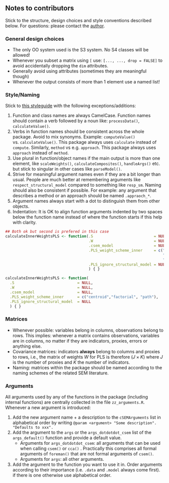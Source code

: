 
## Notes to contributors

Stick to the structure, design choices and style conventions described
below. For questions: please contact the
[author](mailto:manuel-rademaker@outlook.de).

<!-- ### Structure -->
<!-- The package structure is best understood with reference to a (hierarchically organized)  -->
<!-- company. In analogy to company departments, two separate "function departments"  -->
<!-- exist: -->
<!-- - **Estimation functions** -->
<!-- - **Postestimation functions** -->
<!-- Each department is hierarchically structured. All functions that do not belong -->
<!-- to one of the departments are considered **utility functions**. To stay in the -->
<!-- picture, they are best understood as external consultants in charge of one -->
<!-- specific task that is not meaningfully classified as belonging to (only) one of -->
<!-- the two departments. -->
<!-- #### Estimation functions: -->
<!-- Estimation functions are all functions involved in the estimation/calculation  -->
<!-- of the quantities of the measurement and the path/structural model. There are: -->
<!-- - **2 toplevel functions** (`csem()`). These functions + the -->
<!--   postestimation function `summarize()` (see below) should be sufficient for the end -->
<!--   user most of the time. Both functions eventually call `foreman()`. -->
<!-- - **1 midlevel function**, `foreman()`, that acts like a foreman by collecting all -->
<!--   (estimation) tasks, distributing them to lower level (helper) functions, and  -->
<!--   eventually recollecting all of their results. -->
<!-- - **Lowlevel (helper) functions** that perform one specific task. A distinction -->
<!--   is made between: -->
<!--     - **Exported helper functions**: Functions that are exported to be applied -->
<!--       directly by the end user if needed (e.g. `parseModel()` or -->
<!--       `calculateWeightsPLS()`). -->
<!--     - **Internal helper functions**: Functions that are not exported. These functions  -->
<!--       can be accessed via `csem:::` but they are not generally useful to the end user -->
<!--       (e.g. `calculateConstructVCV()` or `classifyConstructs()`).  -->
<!-- #### Postestimation functions: -->
<!-- Postestimation functions are functions to be applied to an object resulting  -->
<!-- from a call to `csem()`, `cca()` or `foreman()`, namely a `cSEMResults` object.  -->
<!-- All postestimation functions are consistently named by (preferably short) verbs. -->
<!-- Postestimation functions are generic with methods for classes `cSEMResults_default`, -->
<!-- `cSEMResults_multi` and `cSEMResults_2ndorder`. -->
<!-- Currently only a subset of these functions is implemented: -->
<!-- - 1 toplevel function:  -->
<!--   - `summarize()` with class `cSEMSummarize` -->
<!-- - 2 midlevel functions: -->
<!--   - `assess()` with class `cSEMCheck` -->
<!--   - `verify` with class `cSEMVerify` -->
<!-- - 3 lowlevel functions: -->
<!--   - `testMICOM()` with class `cSEMTestMICOM` -->
<!--   - `testMGD()` with class `cSEMTestMGA` -->
<!--   - `testOMF()` with class `cSEMTestOMF` -->
<!-- Each function has (will eventually have) a distinct class and a corresponding  -->
<!-- `print` method. -->
<!-- ### Helper functions -->
<!-- #### Exported helper functions -->
<!-- Exported helper functions should be written as autonomous as possible in a sense  -->
<!-- that they can be used without having to jump to a mother function in order to allow  -->
<!-- researchers using the package to use helper function the way they need it.  -->
<!-- Flexibility will come at the price of code repetition (i.e. most exported helper  -->
<!-- functions will have to have a `parseModel()` + `processDate()` statement at the  -->
<!-- beginning) to make them autonomous. -->
<!-- #### Internal helper functions -->
<!-- Internal helper functions on the other hand do not need to be autonomous. Here -->
<!-- code compactness is preferred.  -->
<!-- Mark every internal function as internal with `@keywords internal`. -->

### General design choices

-   The only OO system used is the S3 system. No S4 classes will be
    allowed!
-   Whenever you subset a matrix using `[` use:
    `[..., ..., drop = FALSE]` to avoid accidentally dropping the `dim`
    attributes.
-   Generally avoid using attributes (sometimes they are meaningful
    though)
-   Whenever the output consists of more than 1 element use a named
    list!

### Style/Naming

Stick to [this styleguide](https://style.tidyverse.org/) with the
following exceptions/additions:

1.  Function and class names are always CamelCase. Function names should
    contain a verb followed by a noun like: `processData()`,
    `calculateValue()`.
2.  Verbs in function names should be consistent across the whole
    package. Avoid to mix synonyms. Example: `computeValue()`
    vs. `calculateValue()`. This package always uses `calculate` instead
    of `compute`. Similarly, `method` vs e.g. `approach`. This package
    always uses `approach` instead of `method`.
3.  Use plural in function/object names if the main output is more than
    one element, like `scaleWeights()`, `calculateComposites()`,
    `handleArgs()` etc. but stick to singular in other cases like
    `parseModel()`.
4.  Strive for meaningful argument names even if they are a bit longer
    than usual. People are much better at remembering arguments like
    `respect_structural_model` compared to something like `resp_sm`.
    Naming should also be consistent if possible. For example: any
    argument that describes a method or an approach should be named
    `.appraoch_*`.
5.  Argument names always start with a dot to distinguish them from
    other objects.
6.  Indentation: It is OK to align function arguments indented by two
    spaces below the function name instead of where the function starts
    if this help with clarity.

``` r
## Both ok but second is prefered in this case
calculateInnerWeightsPLS <- function(.S                           = NULL,
                                     .W                           = NULL,
                                     .csem_model                  = NULL,
                                     .PLS_weight_scheme_inner     = c("centroid",
                                                                      "factorial", 
                                                                      "path"),
                                     .PLS_ignore_structural_model = NULL
                                     ) { }

calculateInnerWeightsPLS <- function(
  .S                            = NULL,
  .W                            = NULL,
  .csem_model                   = NULL,
  .PLS_weight_scheme_inner      = c("centroid","factorial", "path"),
  .PLS_ignore_structural_model  = NULL
  ) { }
```

### Matrices

-   Whenever possible: variables belong in columns, observations belong
    to rows. This implies: whenever a matrix contains observations,
    variables are in columns, no matter if they are indicators, proxies,
    errors or anything else.
-   Covariance matrices: indicators **always** belong to columns and
    proxies to rows, i.e., the matrix of weights *W* for PLS is
    therefore (*J* × *K*) where *J* is the number of proxies and *K* the
    number of indicators.
-   Naming: matrices within the package should be named according to the
    naming schemes of the related SEM literature.

### Arguments

All arguments used by any of the functions in the package (including
internal functions) are centrally collected in the file
`zz_arguments.R`. Whenever a new argument is introduced:

1.  Add the new argument name + a description to the `cSEMArguments`
    list in alphabetical order by writing
    `@param <argument> "Some description". "Defaults to xxx".`
2.  Add the argument to the `args` or the `args_dotdotdot_csem` list of
    the `args_default()` function and provide a default value.
    -   Arguments for `args_dotdotdot_csem`: all arguments that can be
        used when calling `csem()` or `cca()` . Practically this
        comprises all formal arguments of `foreman()` that are not
        formal arguments of `csem()`.
    -   Arguments for `args`: all other arguments.
3.  Add the argument to the function you want to use it in. Order
    arguments according to their importance (i.e. `.data` and `.model`
    always come first). if there is one otherwise use alphabetical
    order.
